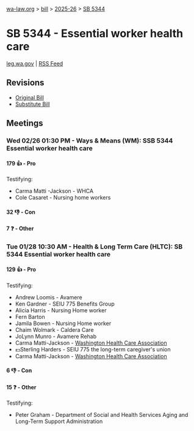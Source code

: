 [wa-law.org](/) > [bill](/bill/) > [2025-26](/bill/2025-26/) > [SB 5344](/bill/2025-26/sb/5344/)

# SB 5344 - Essential worker health care
[leg.wa.gov](https://app.leg.wa.gov/billsummary?BillNumber=5344&Year=2025&Initiative=false) | [RSS Feed](./rss.xml)

## Revisions
* [Original Bill](1/)
* [Substitute Bill](S/)

## Meetings
### Wed 02/26 01:30 PM - Ways & Means (WM): SSB 5344 Essential worker health care
#### 179 👍 - Pro
Testifying:
* Carma Matti -Jackson - WHCA
* Cole Casaret - Nursing home workers

#### 32 👎 - Con

#### 7 ❓ - Other

### Tue 01/28 10:30 AM - Health & Long Term Care (HLTC): SB 5344 Essential worker health care
#### 129 👍 - Pro
Testifying:
* Andrew Loomis - Avamere
* Ken Gardner - SEIU 775 Benefits Group
* Alicia Harris - Nursing Home worker
* Fern Barton
* Jamila Bowen - Nursing Home worker
* Chaim Wolmark - Caldera Care
* JoLynn Munro - Avamere Rehab
* Carma Matti-Jackson - [Washington Health Care Association](/org/washington_health_care_association/)
* 💵Sterling Harders - SEIU 775 the long-term caregiver's union
* Carma Matti-Jackson - [Washington Health Care Association](/org/washington_health_care_association/)

#### 6 👎 - Con

#### 15 ❓ - Other
Testifying:
* Peter Graham - Department of Social and Health Services Aging and Long-Term Support Administration
